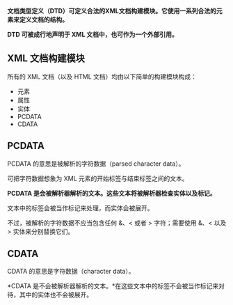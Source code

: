 **文档类型定义（DTD）可定义合法的XML文档构建模块。它使用一系列合法的元素来定义文档的结构。**

**DTD 可被成行地声明于 XML 文档中，也可作为一个外部引用。**

## XML 文档构建模块

所有的 XML 文档（以及 HTML 文档）均由以下简单的构建模块构成：

- 元素
- 属性
- 实体
- PCDATA
- CDATA

## PCDATA

PCDATA 的意思是被解析的字符数据（parsed character data）。

可把字符数据想象为 XML 元素的开始标签与结束标签之间的文本。

**PCDATA 是会被解析器解析的文本。这些文本将被解析器检查实体以及标记。**

文本中的标签会被当作标记来处理，而实体会被展开。

不过，被解析的字符数据不应当包含任何 &、< 或者 > 字符；需要使用 &amp;、&lt; 以及 &gt; 实体来分别替换它们。

## CDATA

CDATA 的意思是字符数据（character data）。

*CDATA 是不会被解析器解析的文本。*在这些文本中的标签不会被当作标记来对待，其中的实体也不会被展开。